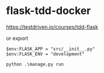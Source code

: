 # flask-tdd-docker

https://testdriven.io/courses/tdd-flask

or export

```
$env:FLASK_APP = "src/__init__.py"
$env:FLASK_ENV = "development"

python .\manage.py run
```
